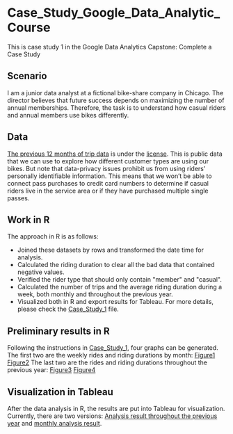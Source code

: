 # Case_Study_Google_Data_Analytic_Course
This is case study 1 in the Google Data Analytics Capstone: Complete a Case Study
## Scenario
I am a junior data analyst at a fictional bike-share company in Chicago. The director believes that future success depends on maximizing the number of annual memberships. Therefore, the task is to understand how casual riders and annual members use bikes differently.
## Data
[The previous 12 months of trip data](https://divvy-tripdata.s3.amazonaws.com/index.html) is under the [license](https://divvybikes.com/data-license-agreement). This is public data that we can use to explore how different customer types are using our bikes. But note that data-privacy issues
prohibit us from using riders’ personally identifiable information. This means that we won’t be able to connect pass purchases to credit card numbers to determine if casual riders live in the service area or if they have purchased multiple single passes.
## Work in R
The approach in R is as follows:
* Joined these datasets by rows and transformed the date time for analysis. 
* Calculated the riding duration to clear all the bad data that contained negative values. 
* Verified the rider type that should only contain "member" and "casual". 
* Calculated the number of trips and the average riding duration during a week, both monthly and throughout the previous year.
* Visualized both in R and export results for Tableau.
For more details, please check the [Case_Study_1](R_for_case_study/case_study_1.Rmd) file.
## Preliminary results in R
Following the instructions in [Case_Study_1](R_for_case_study/case_study_1.Rmd), four graphs can be generated.
The first two are the weekly rides and riding durations by month:
[Figure1](R_for_case_study/weekly_num_ride_by_month) [Figure2](R_for_case_study/weekly_ride_length_by_month)
The last two are the rides and riding durations throughout the previous year:
[Figure3](R_for_case_study/weekly_num_ride_by_year) [Figure4](R_for_case_study/weekly_ride_length_by_year)
## Visualization in Tableau
After the data analysis in R, the results are put into Tableau for visualization. Currently, there are two versions: [Analysis result throughout the previous year](https://public.tableau.com/app/profile/tien.chi.lin/viz/Case_study1_17342928667420/Weekly_Num_Ride_by_Year) and [monthly analysis result](https://public.tableau.com/app/profile/tien.chi.lin/viz/Case_study1_17342948870680/Dashboard).
